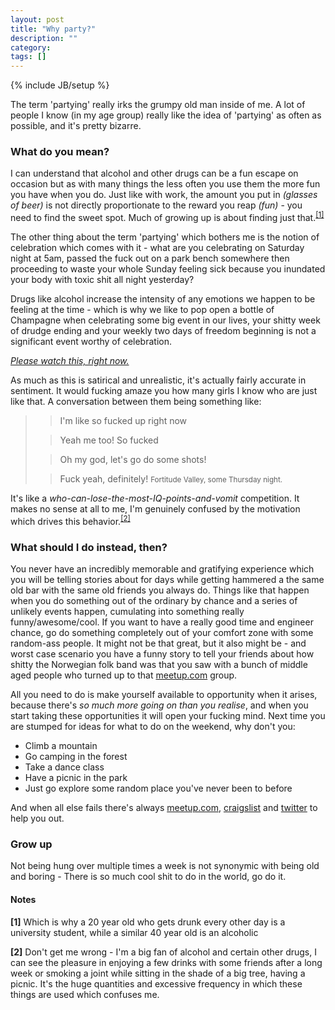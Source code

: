 ```yaml
---
layout: post
title: "Why party?"
description: ""
category: 
tags: []
---
```

{% include JB/setup %}

The term 'partying' really irks the grumpy old man inside of me. A lot of people I know (in my age group) really like the idea of 'partying' as often as possible, and it's pretty bizarre.

### What do you mean?
I can understand that alcohol and other drugs can be a fun escape on occasion but as with many things the less often you use them the more fun you have when you do. Just like with work, the amount you put in *(glasses of beer)* is not directly proportionate to the reward you reap *(fun)* - you need to find the sweet spot. Much of growing up is about finding just that.<sup><a href="#note-1">[1]</a></sup>

The other thing about the term 'partying' which bothers me is the notion of celebration which comes with it - what are you celebrating on Saturday night at 5am, passed the fuck out on a park bench somewhere then proceeding to waste your whole Sunday feeling sick because you inundated your body with toxic shit all night yesterday? 

Drugs like alcohol increase the intensity of any emotions we happen to be feeling at the time - which is why we like to pop open a bottle of Champagne when celebrating some big event in our lives, your shitty week of drudge ending and your weekly two days of freedom beginning is not a significant event worthy of celebration.

_[Please watch this, right now.](http://youtu.be/LkKKTsJZ5kU)_

As much as this is satirical and unrealistic, it's actually fairly accurate in sentiment. It would fucking amaze you how many girls I know who are just like that. A conversation between them being something like:
> >I'm like so fucked up right now
> 
> >Yeah me too! So fucked 
> 
> >Oh my god, let's go do some shots!
>
> >Fuck yeah, definitely!
> <small>Fortitude Valley, some Thursday night.</small>

It's like a *who-can-lose-the-most-IQ-points-and-vomit* competition. It makes no sense at all to me, I'm genuinely confused by the motivation which drives this behavior.<sup><a href="#note-2">[2]</a></sup>

### What should I do instead, then?
You never have an incredibly memorable and gratifying experience which you will be telling stories about for days while getting hammered a the same old bar with the same old friends you always do. Things like that happen when you do something out of the ordinary by chance and a series of unlikely events happen, cumulating into something really funny/awesome/cool. If you want to have a really good time and engineer chance, go do something completely out of your comfort zone with some random-ass people. It might not be that great, but it also might be - and worst case scenario you have a funny story to tell your friends about how shitty the Norwegian folk band was that you saw with a bunch of middle aged people who turned up to that [meetup.com](http://meetup.com) group. 

All you need to do is make yourself available to opportunity when it arises, because there's *so much more going on than you realise*, and when you start taking these opportunities it will open your fucking mind. Next time you are stumped for ideas for what to do on the weekend, why don't you:
- Climb a mountain
- Go camping in the forest
- Take a dance class
- Have a picnic in the park
- Just go explore some random place you've never been to before

And when all else fails there's always [meetup.com](meetup.com), [craigslist](craigslist.org) and [twitter](twitter.com) to help you out.

### Grow up
Not being hung over multiple times a week is not synonymic with being old and boring - There is so much cool shit to do in the world, go do it.


#### Notes
<div id="note-1"><p><strong>[1]</strong> Which is why a 20 year old who gets drunk every other day is a university student, while a similar 40 year old is an alcoholic</p></div>

<div id="note-2"><p><strong>[2]</strong> Don't get me wrong - I'm a big fan of alcohol and certain other drugs, I can see the pleasure in enjoying a few drinks with some friends after a long week or smoking a joint while sitting in the shade of a big tree, having a picnic. It's the huge quantities and excessive frequency in which these things are used which confuses me.</p></div>